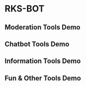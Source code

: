 # RKS-BOT

## Moderation Tools Demo

## Chatbot Tools Demo

## Information Tools Demo

## Fun & Other Tools Demo
